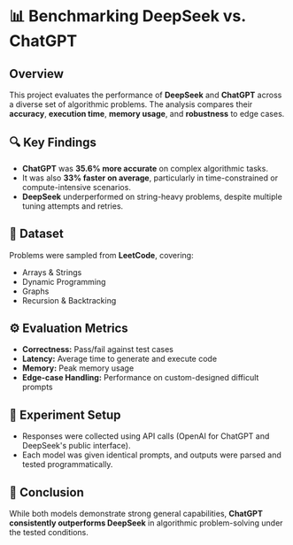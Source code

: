 # 📊 Benchmarking DeepSeek vs. ChatGPT

## Overview
This project evaluates the performance of **DeepSeek** and **ChatGPT** across a diverse set of algorithmic problems. The analysis compares their **accuracy**, **execution time**, **memory usage**, and **robustness** to edge cases.

## 🔍 Key Findings
- **ChatGPT** was **35.6% more accurate** on complex algorithmic tasks.
- It was also **33% faster on average**, particularly in time-constrained or compute-intensive scenarios.
- **DeepSeek** underperformed on string-heavy problems, despite multiple tuning attempts and retries.

## 📁 Dataset
Problems were sampled from **LeetCode**, covering:
- Arrays & Strings  
- Dynamic Programming  
- Graphs  
- Recursion & Backtracking

## ⚙️ Evaluation Metrics
- **Correctness:** Pass/fail against test cases  
- **Latency:** Average time to generate and execute code  
- **Memory:** Peak memory usage  
- **Edge-case Handling:** Performance on custom-designed difficult prompts

## 🧪 Experiment Setup
- Responses were collected using API calls (OpenAI for ChatGPT and DeepSeek's public interface).
- Each model was given identical prompts, and outputs were parsed and tested programmatically.

## 📌 Conclusion
While both models demonstrate strong general capabilities, **ChatGPT consistently outperforms DeepSeek** in algorithmic problem-solving under the tested conditions.
